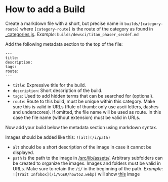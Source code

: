 # How to add a Build

Create a markdown file with a short, but precise name in `builds/[category-route]` where `[category-route]` is the route of the category as found in [_categories.js](/src/lib/builds/_categories.js). *Example*: `builds/dewsci/titan_phaser_secdef.md`

Add the following metadata section to the top of the file:
```
---
title:
description:
tags:
route:
---
```

- `title`: Expressive title for the build.
- `description`: Short description of the build.
- `tags`: Used to add hidden terms that can be searched for (optional).
- `route`: Route to this build, must be unique within this category. Make sure this is valid in URLs (Rule of thumb: only use ascii letters, dashes and underscores). If omitted, the file name will be used as route. In this case the file name (without extension) must be valid in URLs.

Now add your build below the metadata section using markdown syntax.

Images should be added like this: `![alt](/i/path)`
- `alt` should be a short description of the image in case it cannot be displayed.
- `path` is the path to the image in [/src/lib/assets/](/src/lib/assets/). Arbitrary subfolders can be created to organize the images. Images and folders must be valid in URLs. Make sure to retain the `/i/` in the beginning of the path.
*Example*: `![Trait Infobox](/i/VGER/howto2.webp)` will show [this](/src/lib/assets/VGER/howto2.webp) image
